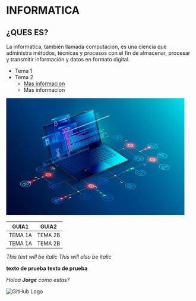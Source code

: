 # INFORMATICA
## ¿QUES ES?
La informática, también llamada computación, es una ciencia que administra métodos, técnicas y procesos con el fin de almacenar, procesar y transmitir información y datos en formato digital.
* Tema 1
* Tema 2
  * [Mas informacion](https://es.wikipedia.org/wiki/Inform%C3%A1tica)
  * Mas informacion

![GitHub Logo](LOGOINFORMATICA.jpg)

GUIA1 | GUIA2
------------ | -------------
TEMA 1A | TEMA 2B
TEMA 1A | TEMA 2B

*This text will be italic*
_This will also be italic_

**texto de prueba**
__texto de prueba__

_Holaa **Jorge** como estas?_

![GitHub Logo](https://www.imagen.com.mx/assets/img/imagen_share.png)
